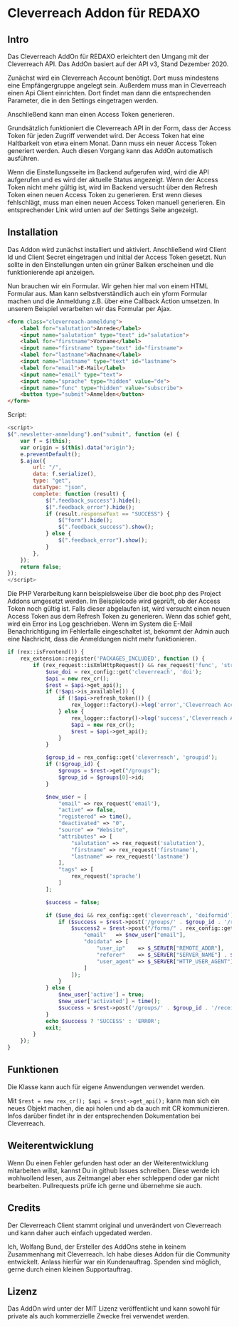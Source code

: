 # Cleverreach Addon für REDAXO

## Intro

Das Cleverreach AddOn für REDAXO erleichtert den Umgang mit der Cleverreach API. Das AddOn basiert auf der API v3, Stand Dezember 2020.

Zunächst wird ein Cleverreach Account benötigt. Dort muss mindestens eine Empfängergruppe angelegt sein. Außerdem muss man in Cleverreach einen Api Client einrichten. Dort findet man dann die entsprechenden Parameter, die in den Settings eingetragen werden.

Anschließend kann man einen Access Token generieren.

Grundsätzlich funktioniert die Cleverreach API in der Form, dass der Access Token für jeden Zugriff verwendet wird. Der Access Token hat eine Haltbarkeit von etwa einem Monat. Dann muss ein neuer Access Token generiert werden. Auch diesen Vorgang kann das AddOn automatisch ausführen.

Wenn die Einstellungsseite im Backend aufgerufen wird, wird die API aufgerufen und es wird der aktuelle Status angezeigt. Wenn der Access Token nicht mehr gültig ist, wird im Backend versucht über den Refresh Token einen neuen Access Token zu generieren. Erst wenn dieses fehlschlägt, muss man einen neuen Access Token manuell generieren. Ein entsprechender Link wird unten auf der Settings Seite angezeigt.

## Installation

Das Addon wird zunächst installiert und aktiviert. Anschließend wird Client Id und Client Secret eingetragen und initial der Access Token gesetzt. Nun sollte in den Einstellungen unten ein grüner Balken erscheinen und die funktionierende api anzeigen.

Nun brauchen wir ein Formular. Wir gehen hier mal von einem HTML Formular aus. Man kann selbstverständlich auch ein yform Formular machen und die Anmeldung z.B. über eine Callback Action umsetzen. In unserem Beispiel verarbeiten wir das Formular per Ajax.

```html
<form class="cleverreach-anmeldung">
    <label for="salutation">Anrede</label>
    <input name="salutation" type="text" id="salutation">
    <label for="firstname">Vorname</label>
    <input name="firstname" type="text" id="firstname">
    <label for="lastname">Nachname</label>
    <input name="lastname" type="text" id="lastname">
    <label for="email">E-Mail</label>
    <input name="email" type="text">
    <input name="sprache" type="hidden" value="de">
    <input name="func" type="hidden" value="subscribe">
    <button type="submit">Anmelden</button>
</form>
```

Script:

```js
<script>
$(".newsletter-anmeldung").on("submit", function (e) {
    var f = $(this);
    var origin = $(this).data("origin");
    e.preventDefault();
    $.ajax({
        url: "/",
        data: f.serialize(),
        type: "get",
        dataType: "json",
        complete: function (result) {
            $(".feedback_success").hide();
            $(".feedback_error").hide();
            if (result.responseText == "SUCCESS") {
                $("form").hide();
                $(".feedback_success").show();
            } else {
                $(".feedback_error").show();
            }
        },
    });
    return false;
});
</script>
```

Die PHP Verarbeitung kann beispielsweise über die boot.php des Project Addons umgesetzt werden. Im Beispielcode wird geprüft, ob der Access Token noch gültig ist. Falls dieser abgelaufen ist, wird versucht einen neuen Access Token aus dem Refresh Token zu generieren. Wenn das schief geht, wird ein Error ins Log geschrieben. Wenn im System die E-Mail Benachrichtigung im Fehlerfalle eingeschaltet ist, bekommt der Admin auch eine Nachricht, dass die Anmeldungen nicht mehr funktionieren.

```php
if (rex::isFrontend()) {
    rex_extension::register('PACKAGES_INCLUDED', function () {
        if (rex_request::isXmlHttpRequest() && rex_request('func', 'string') == 'subscribe') {
            $use_doi = rex_config::get('cleverreach', 'doi');
            $api = new rex_cr();
            $rest = $api->get_api();
            if (!$api->is_available()) {
                if (!$api->refresh_token()) {
                    rex_logger::factory()->log('error','Cleverreach Access Key nicht mehr gültig und muss erneuert werden.');
                } else {
                    rex_logger::factory()->log('success','Cleverreach Access Key wurde aus dem Refresh Key erneuert.');
                    $api = new rex_cr();
                    $rest = $api->get_api();        
                }
            }

            $group_id = rex_config::get('cleverreach', 'groupid');
            if (!$group_id) {
                $groups = $rest->get("/groups");
                $group_id = $groups[0]->id;
            }

            $new_user = [
                "email" => rex_request('email'),
                "active" => false,
                "registered" => time(),
                "deactivated" => "0",
                "source" => "Website",
                "attributes" => [
                    "salutation" => rex_request('salutation'),
                    "firstname" => rex_request('firstname'),
                    "lastname" => rex_request('lastname')
                ],
                "tags" => [
                    rex_request('sprache')
                ]
            ];

            $success = false;

            if ($use_doi && rex_config::get('cleverreach', 'doiformid')) {
                if ($success = $rest->post('/groups/' . $group_id . '/receivers', $new_user)) {
                    $success2 = $rest->post("/forms/" . rex_config::get('cleverreach', 'doiformid') . "/send/activate", [
                        "email"   => $new_user["email"],
                        "doidata" => [
                            "user_ip"    => $_SERVER["REMOTE_ADDR"],
                            "referer"    => $_SERVER["SERVER_NAME"] . $_SERVER["REQUEST_URI"],
                            "user_agent" => $_SERVER["HTTP_USER_AGENT"]
                        ]
                    ]);
                }
            } else {
                $new_user['active'] = true;
                $new_user['activated'] = time();
                $success = $rest->post('/groups/' . $group_id . '/receivers', $new_user);
            }
            echo $success ? 'SUCCESS' : 'ERROR';
            exit;
        }
    });
}

```


## Funktionen

Die Klasse kann auch für eigene Anwendungen verwendet werden.

Mit `$rest = new rex_cr(); $api = $rest->get_api();` kann man sich ein neues Objekt machen, die api holen und ab da auch mit CR kommunizieren. Infos darüber findet ihr in der entsprechenden Dokumentation bei Cleverreach.

## Weiterentwicklung

Wenn Du einen Fehler gefunden hast oder an der Weiterentwicklung mitarbeiten willst, kannst Du in github Issues schreiben. Diese werde ich wohlwollend lesen, aus Zeitmangel aber eher schleppend oder gar nicht bearbeiten. Pullrequests prüfe ich gerne und übernehme sie auch.


## Credits

Der Cleverreach Client stammt original und unverändert von Cleverreach und kann daher auch einfach upgedated werden.

Ich, Wolfang Bund, der Ersteller des AddOns stehe in keinem Zusammenhang mit Cleverreach. Ich habe dieses Addon für die Community entwickelt. Anlass hierfür war ein Kundenauftrag. Spenden sind möglich, gerne durch einen kleinen Supportauftrag.

## Lizenz

Das AddOn wird unter der MIT Lizenz veröffentlicht und kann sowohl für private als auch kommerzielle Zwecke frei verwendet werden.
